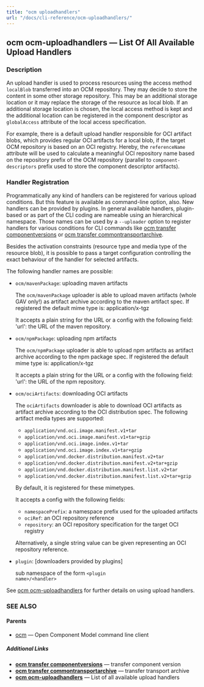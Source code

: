 ```yaml
---
title: "ocm uploadhandlers"
url: "/docs/cli-reference/ocm-uploadhandlers/"
---
```


## ocm ocm-uploadhandlers &mdash; List Of All Available Upload Handlers

### Description

An upload handler is used to process resources using the access method
<code>localBlob</code> transferred into an OCM
repository. They may decide to store the content in some other
storage repository. This may be an additional storage location or it
may replace the storage of the resource as local blob.
If an additional storage location is chosen, the local access method
is kept and the additional location can be registered in the component
descriptor as <code>globalAccess</code> attribute of the local access
specification.

For example, there is a default upload handler responsible for OCI artifact
blobs, which provides regular OCI artifacts for a local blob, if
the target OCM repository is based on an OCI registry. Hereby, the
<code>referenceName</code> attribute will be used to calculate a
meaningful OCI repository name based on the repository prefix
of the OCM repository (parallel to <code>component-descriptors</code> prefix
used to store the component descriptor artifacts).

### Handler Registration

Programmatically any kind of handlers can be registered for various
upload conditions. But this feature is available as command-line option, also.
New handlers can be provided by plugins. In general available handlers,
plugin-based or as part of the CLI coding are nameable using an hierarchical
namespace. Those names can be used by a <code>--uploader</code> option
to register handlers for various conditions for CLI commands like
[ocm transfer componentversions](ocm_transfer_componentversions.md) or [ocm transfer commontransportarchive](ocm_transfer_commontransportarchive.md).

Besides the activation constraints (resource type and media type of the
resource blob), it is possible to pass a target configuration controlling the
exact behaviour of the handler for selected artifacts.

The following handler names are possible:
  - <code>ocm/mavenPackage</code>: uploading maven artifacts

    The <code>ocm/mavenPackage</code> uploader is able to upload maven artifacts (whole GAV only!)
    as artifact archive according to the maven artifact spec.
    If registered the default mime type is: application/x-tgz

    It accepts a plain string for the URL or a config with the following field:
    'url': the URL of the maven repository.

  - <code>ocm/npmPackage</code>: uploading npm artifacts

    The <code>ocm/npmPackage</code> uploader is able to upload npm artifacts
    as artifact archive according to the npm package spec.
    If registered the default mime type is: application/x-tgz

    It accepts a plain string for the URL or a config with the following field:
    'url': the URL of the npm repository.

  - <code>ocm/ociArtifacts</code>: downloading OCI artifacts

    The <code>ociArtifacts</code> downloader is able to download OCI artifacts
    as artifact archive according to the OCI distribution spec.
    The following artifact media types are supported:
      - <code>application/vnd.oci.image.manifest.v1+tar</code>
      - <code>application/vnd.oci.image.manifest.v1+tar+gzip</code>
      - <code>application/vnd.oci.image.index.v1+tar</code>
      - <code>application/vnd.oci.image.index.v1+tar+gzip</code>
      - <code>application/vnd.docker.distribution.manifest.v2+tar</code>
      - <code>application/vnd.docker.distribution.manifest.v2+tar+gzip</code>
      - <code>application/vnd.docker.distribution.manifest.list.v2+tar</code>
      - <code>application/vnd.docker.distribution.manifest.list.v2+tar+gzip</code>

    By default, it is registered for these mimetypes.

    It accepts a config with the following fields:
      - <code>namespacePrefix</code>: a namespace prefix used for the uploaded artifacts
      - <code>ociRef</code>: an OCI repository reference
      - <code>repository</code>: an OCI repository specification for the target OCI registry

    Alternatively, a single string value can be given representing an OCI repository
    reference.

  - <code>plugin</code>: [downloaders provided by plugins]

    sub namespace of the form <code>&lt;plugin name>/&lt;handler></code>



See [ocm ocm-uploadhandlers](ocm_ocm-uploadhandlers.md) for further details on using
upload handlers.

### SEE ALSO

#### Parents

* [ocm](ocm.md)	 &mdash; Open Component Model command line client



##### Additional Links

* [<b>ocm transfer componentversions</b>](ocm_transfer_componentversions.md)	 &mdash; transfer component version
* [<b>ocm transfer commontransportarchive</b>](ocm_transfer_commontransportarchive.md)	 &mdash; transfer transport archive
* [<b>ocm ocm-uploadhandlers</b>](ocm_ocm-uploadhandlers.md)	 &mdash; List of all available upload handlers

